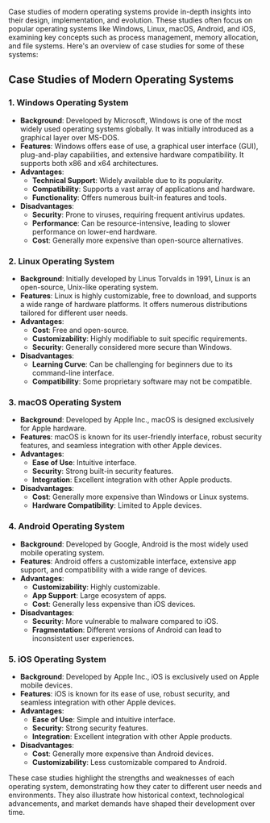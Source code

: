 Case studies of modern operating systems provide in-depth insights into their design, implementation, and evolution. These studies often focus on popular operating systems like Windows, Linux, macOS, Android, and iOS, examining key concepts such as process management, memory allocation, and file systems. Here's an overview of case studies for some of these systems:

## Case Studies of Modern Operating Systems

### 1. **Windows Operating System**

- **Background**: Developed by Microsoft, Windows is one of the most widely used operating systems globally. It was initially introduced as a graphical layer over MS-DOS.
- **Features**: Windows offers ease of use, a graphical user interface (GUI), plug-and-play capabilities, and extensive hardware compatibility. It supports both x86 and x64 architectures.
- **Advantages**:
  - **Technical Support**: Widely available due to its popularity.
  - **Compatibility**: Supports a vast array of applications and hardware.
  - **Functionality**: Offers numerous built-in features and tools.
- **Disadvantages**:
  - **Security**: Prone to viruses, requiring frequent antivirus updates.
  - **Performance**: Can be resource-intensive, leading to slower performance on lower-end hardware.
  - **Cost**: Generally more expensive than open-source alternatives.

### 2. **Linux Operating System**

- **Background**: Initially developed by Linus Torvalds in 1991, Linux is an open-source, Unix-like operating system.
- **Features**: Linux is highly customizable, free to download, and supports a wide range of hardware platforms. It offers numerous distributions tailored for different user needs.
- **Advantages**:
  - **Cost**: Free and open-source.
  - **Customizability**: Highly modifiable to suit specific requirements.
  - **Security**: Generally considered more secure than Windows.
- **Disadvantages**:
  - **Learning Curve**: Can be challenging for beginners due to its command-line interface.
  - **Compatibility**: Some proprietary software may not be compatible.

### 3. **macOS Operating System**

- **Background**: Developed by Apple Inc., macOS is designed exclusively for Apple hardware.
- **Features**: macOS is known for its user-friendly interface, robust security features, and seamless integration with other Apple devices.
- **Advantages**:
  - **Ease of Use**: Intuitive interface.
  - **Security**: Strong built-in security features.
  - **Integration**: Excellent integration with other Apple products.
- **Disadvantages**:
  - **Cost**: Generally more expensive than Windows or Linux systems.
  - **Hardware Compatibility**: Limited to Apple devices.

### 4. **Android Operating System**

- **Background**: Developed by Google, Android is the most widely used mobile operating system.
- **Features**: Android offers a customizable interface, extensive app support, and compatibility with a wide range of devices.
- **Advantages**:
  - **Customizability**: Highly customizable.
  - **App Support**: Large ecosystem of apps.
  - **Cost**: Generally less expensive than iOS devices.
- **Disadvantages**:
  - **Security**: More vulnerable to malware compared to iOS.
  - **Fragmentation**: Different versions of Android can lead to inconsistent user experiences.

### 5. **iOS Operating System**

- **Background**: Developed by Apple Inc., iOS is exclusively used on Apple mobile devices.
- **Features**: iOS is known for its ease of use, robust security, and seamless integration with other Apple devices.
- **Advantages**:
  - **Ease of Use**: Simple and intuitive interface.
  - **Security**: Strong security features.
  - **Integration**: Excellent integration with other Apple products.
- **Disadvantages**:
  - **Cost**: Generally more expensive than Android devices.
  - **Customizability**: Less customizable compared to Android.

These case studies highlight the strengths and weaknesses of each operating system, demonstrating how they cater to different user needs and environments. They also illustrate how historical context, technological advancements, and market demands have shaped their development over time.
